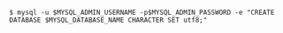 <!-- usedin: [ _includes/_inlines/Databases/common/database-backup/database-backups_mysql.md] -->


```
$ mysql -u $MYSQL_ADMIN_USERNAME -p$MYSQL_ADMIN_PASSWORD -e "CREATE DATABASE $MYSQL_DATABASE_NAME CHARACTER SET utf8;"
```
